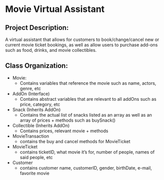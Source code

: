 # Movie Virtual Assistant 
## Project Description:
A virtual assistant that allows for customers to book/change/cancel new or current movie ticket bookings, as well as allow users to purchase add-ons such as food, drinks, and movie collectibles.

## Class Organization:
- Movie:
    - Contains variables that reference the movie such as name, actors, genre, etc
- AddOn (Interface)
    - Contains abstract variables that are relevant to all addOns such as price, category, etc
- Snack (Inherits AddOn)
    - Contains the actual list of snacks listed as an array as well as an array of prices + methods such as buySnack()
- Collectible (Inherits AddOn)
    - Contains prices, relevant movie + methods
- MovieTransaction
    - contains the buy and cancel methods for MovieTicket
- MovieTicket
    - contains ticketID, what movie it’s for, number of people, names of said people, etc
- Customer
    - contains customer name, customerID, gender, birthDate, e-mail, favorite movie
